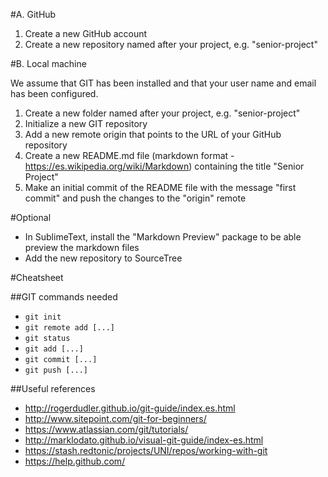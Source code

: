 #A. GitHub

1. Create a new GitHub account
2. Create a new repository named after your project, e.g. "senior-project"

#B. Local machine

We assume that GIT has been installed and that your user name and email has been configured.

1. Create a new folder named after your project, e.g. "senior-project"
2. Initialize a new GIT repository
3. Add a new remote origin that points to the URL of your GitHub repository
4. Create a new README.md file (markdown format - https://es.wikipedia.org/wiki/Markdown) containing the title "Senior Project"
5. Make an initial commit of the README file with the message "first commit" and push the changes to the "origin" remote

#Optional

+ In SublimeText, install the "Markdown Preview" package to be able preview the markdown files
+ Add the new repository to SourceTree

#Cheatsheet

##GIT commands needed

+ `git init`
+ `git remote add [...]`
+ `git status`
+ `git add [...]`
+ `git commit [...]`
+ `git push [...]`

##Useful references

+ http://rogerdudler.github.io/git-guide/index.es.html
+ http://www.sitepoint.com/git-for-beginners/
+ https://www.atlassian.com/git/tutorials/
+ http://marklodato.github.io/visual-git-guide/index-es.html
+ https://stash.redtonic/projects/UNI/repos/working-with-git
+ https://help.github.com/

